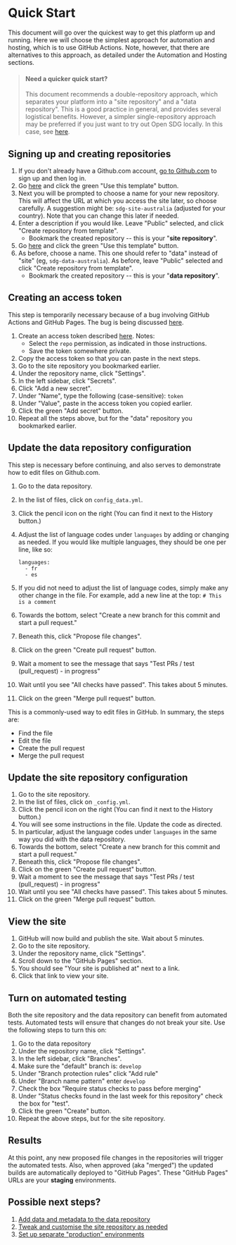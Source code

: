<h1>Quick Start</h1>

This document will go over the quickest way to get this platform up and running. Here we will choose the simplest approach for automation and hosting, which is to use GitHub Actions. Note, however, that there are alternatives to this approach, as detailed under the Automation and Hosting sections.

> #### Need a quicker quick start?
> This document recommends a double-repository approach,
> which separates your platform into a "site repository" and a "data repository".
> This is a good practice in general, and provides several logistical benefits.
> However, a simpler single-repository approach may be preferred if you just
> want to try out Open SDG locally. In this case, see
> [here](https://github.com/open-sdg/open-sdg-simple-starter).

## Signing up and creating repositories

1. If you don't already have a Github.com account, [go to Github.com](https://github.com/) to sign up and then log in.
1. Go [here](https://github.com/open-sdg/open-sdg-site-starter) and click the green "Use this template" button.
1. Next you will be prompted to choose a name for your new repository. This will affect the URL at which you access the site later, so choose carefully. A suggestion might be: `sdg-site-australia` (adjusted for your country). Note that you can change this later if needed.
1. Enter a description if you would like. Leave "Public" selected, and click "Create repository from template".
    * Bookmark the created repository -- this is your "__site repository__".
1. Go [here](https://github.com/open-sdg/open-sdg-data-starter) and click the green "Use this template" button.
1. As before, choose a name. This one should refer to "data" instead of "site" (eg, `sdg-data-australia`). As before, leave "Public" selected and click "Create repository from template".
    * Bookmark the created repository -- this is your "__data repository__".

## Creating an access token

This step is temporarily necessary because of a bug involving GitHub Actions and GitHub Pages. The bug is being discussed [here](https://github.community/t5/GitHub-Actions/Github-action-not-triggering-gh-pages-upon-push/td-p/26869/highlight/true).

1. Create an access token described [here](https://help.github.com/en/github/authenticating-to-github/creating-a-personal-access-token-for-the-command-line#creating-a-token). Notes:
    * Select the `repo` permission, as indicated in those instructions.
    * Save the token somewhere private.
1. Copy the access token so that you can paste in the next steps.
1. Go to the site repository you bookmarked earlier.
1. Under the repository name, click "Settings".
1. In the left sidebar, click "Secrets".
1. Click "Add a new secret".
1. Under "Name", type the following (case-sensitive): `token`
1. Under "Value", paste in the access token you copied earlier.
1. Click the green "Add secret" button.
1. Repeat all the steps above, but for the "data" repository you bookmarked earlier.

## Update the data repository configuration

This step is necessary before continuing, and also serves to demonstrate how to edit files on Github.com.

1. Go to the data repository.
1. In the list of files, click on `config_data.yml`.
1. Click the pencil icon on the right (You can find it next to the History button.)
1. Adjust the list of language codes under `languages` by adding or changing as needed. If you would like multiple languages, they should be one per line, like so:

    ```
    languages:
      - fr
      - es
    ```

1. If you did not need to adjust the list of language codes, simply make any other change in the file. For example, add a new line at the top: `# This is a comment`
1. Towards the bottom, select "Create a new branch for this commit and start a pull request."
1. Beneath this, click "Propose file changes".
1. Click on the green "Create pull request" button.
1. Wait a moment to see the message that says "Test PRs / test (pull_request) - in progress"
1. Wait until you see "All checks have passed". This takes about 5 minutes.
1. Click on the green "Merge pull request" button.

This is a commonly-used way to edit files in GitHub. In summary, the steps are:

* Find the file
* Edit the file
* Create the pull request
* Merge the pull request

## Update the site repository configuration

1. Go to the site repository.
1. In the list of files, click on `_config.yml`.
1. Click the pencil icon on the right (You can find it next to the History button.)
1. You will see some instructions in the file. Update the code as directed.
1. In particular, adjust the language codes under `languages` in the same way you did with the data repository.
1. Towards the bottom, select "Create a new branch for this commit and start a pull request."
1. Beneath this, click "Propose file changes".
1. Click on the green "Create pull request" button.
1. Wait a moment to see the message that says "Test PRs / test (pull_request) - in progress"
1. Wait until you see "All checks have passed". This takes about 5 minutes.
1. Click on the green "Merge pull request" button.

## View the site

1. GitHub will now build and publish the site. Wait about 5 minutes.
1. Go to the site repository.
1. Under the repository name, click "Settings".
1. Scroll down to the "GitHub Pages" section.
1. You should see "Your site is published at" next to a link.
1. Click that link to view your site.

## Turn on automated testing

Both the site repository and the data repository can benefit from automated tests. Automated tests will ensure that changes do not break your site. Use the following steps to turn this on:

1. Go to the data repository
1. Under the repository name, click "Settings".
1. In the left sidebar, click "Branches".
1. Make sure the "default" branch is: `develop`
1. Under "Branch protection rules" click "Add rule"
1. Under "Branch name pattern" enter `develop`
1. Check the box "Require status checks to pass before merging"
1. Under "Status checks found in the last week for this repository" check the box for "test".
1. Click the green "Create" button.
1. Repeat the above steps, but for the site repository.

## Results

At this point, any new proposed file changes in the repositories will trigger the automated tests. Also, when approved (aka "merged") the updated builds are automatically deployed to "GitHub Pages". These "GitHub Pages" URLs are your __staging__ environments.

## Possible next steps?

1. [Add data and metadata to the data repository](./making-updates.md)
1. [Tweak and customise the site repository as needed](./customisation.md)
1. [Set up separate "production" environments](./deployment.md)
